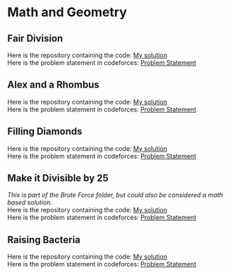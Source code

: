 # Math and Geometry
## Fair Division
Here is the repository containing the code: [My solution](https://github.com/HariAakash646/CompetitiveProgramming/blob/main/Math/fair_division.py)    
Here is the problem statement in codeforces: [Problem Statement](https://codeforces.com/problemset/problem/1472/B)   
## Alex and a Rhombus
Here is the repository containing the code: [My solution](https://github.com/HariAakash646/CompetitiveProgramming/blob/main/Math/rhombus_count.py)    
Here is the problem statement in codeforces: [Problem Statement](https://codeforces.com/problemset/problem/1180/A)   
## Filling Diamonds
Here is the repository containing the code: [My solution](https://github.com/HariAakash646/CompetitiveProgramming/blob/main/Math/fill_diamonds.py)    
Here is the problem statement in codeforces: [Problem Statement](https://codeforces.com/problemset/problem/1339/A)   
## Make it Divisible by 25
_This is part of the Brute Force folder, but could also be considered a math based solution._     
Here is the repository containing the code: [My solution](https://github.com/HariAakash646/CompetitiveProgramming/blob/main/BruteForce/make_divisible_25.py)    
Here is the problem statement in codeforces: [Problem Statement](https://codeforces.com/problemset/problem/1593/B)
## Raising Bacteria
Here is the repository containing the code: [My solution](https://github.com/HariAakash646/CompetitiveProgramming/blob/main/BruteForce/raising_bacteria.py)    
Here is the problem statement in codeforces: [Problem Statement](https://codeforces.com/problemset/problem/579/A)


    
